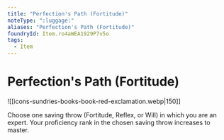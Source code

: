 ```yaml
---
title: "Perfection's Path (Fortitude)"
noteType: ":luggage:"
aliases: "Perfection's Path (Fortitude)"
foundryId: Item.ro4aWEA1929P7v5o
tags:
  - Item
---
```


# Perfection's Path (Fortitude)
![[icons-sundries-books-book-red-exclamation.webp|150]]

Choose one saving throw (Fortitude, Reflex, or Will) in which you are an expert. Your proficiency rank in the chosen saving throw increases to master.
